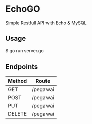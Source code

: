 # EchoGO

Simple Restfull API with Echo & MySQL

## Usage

$ go run server.go

## Endpoints

| Method | Route       |
| ------ | ----------- |
| GET    | /pegawai    |
| POST   | /pegawai    |
| PUT    | /pegawai    |
| DELETE | /pegawai    |
